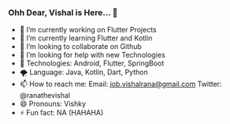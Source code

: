 ### Ohh Dear, Vishal is Here... 👋

- 🔭 I’m currently working on Flutter Projects
- 🌱 I’m currently learning Flutter and Kotlin
- 👯 I’m looking to collaborate on Github
- 🤔 I’m looking for help with new Technologies
- 🤔 Technologies: Android, Flutter, SpringBoot
- 🌪 Language: Java, Kotlin, Dart, Python
- 📫 How to reach me: 
    Email: job.vishalrana@gmail.com
    Twitter: @ranathevishal
- 😄 Pronouns: Vishky
- ⚡ Fun fact: NA (HAHAHA)
